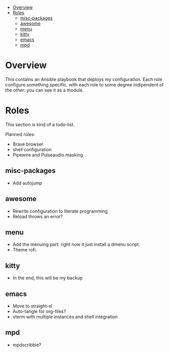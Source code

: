 - [Overview](#orgfa1eb1b)
- [Roles](#orgf473509)
  - [misc-packages](#orgec2207f)
  - [awesome](#org00e258c)
  - [menu](#org6a38c13)
  - [kitty](#org5fa57a0)
  - [emacs](#org6b5edc9)
  - [mpd](#orgf5cdbcb)



<a id="orgfa1eb1b"></a>

# Overview

This contains an Ansible playbook that deploys my configuration. Each role configure something specific, with each role to some degree indipendent of the other: you can see it as a module.


<a id="orgf473509"></a>

# Roles

This section is kind of a todo-list.

Planned roles:

-   Brave browser
-   shell configuration
-   Pipewire and Pulseaudio masking


<a id="orgec2207f"></a>

## misc-packages

-   Add autojump


<a id="org00e258c"></a>

## awesome

-   Rewrite configuration to literate programming
-   Reload throws an error?


<a id="org6a38c13"></a>

## menu

-   Add the menuing part: right now it just install a dmenu script.
-   Theme rofi.


<a id="org5fa57a0"></a>

## kitty

-   In the end, this will be my backup


<a id="org6b5edc9"></a>

## emacs

-   Move to straight-el
-   Auto-tangle for org-files?
-   vterm with multiple instances and shell integration


<a id="orgf5cdbcb"></a>

## mpd

-   mpdscribble?
